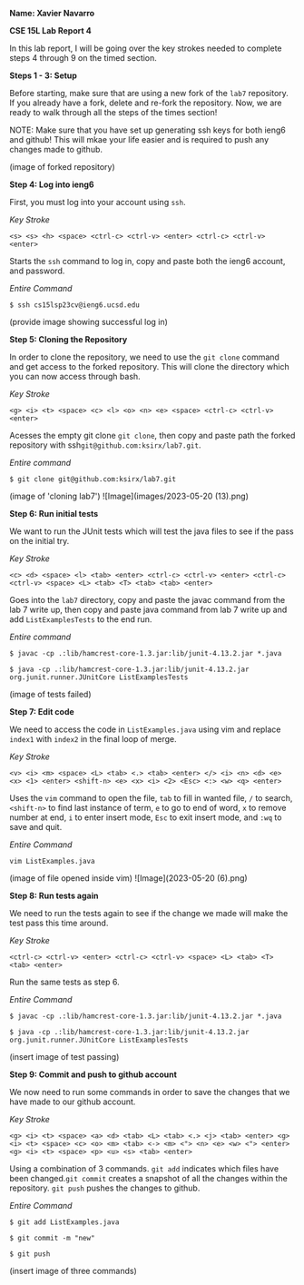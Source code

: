 __Name: Xavier Navarro__

__CSE 15L Lab Report 4__

In this lab report, I will be going over the key strokes needed to complete steps 4 through 9 on the timed section.

__Steps 1 - 3: Setup__

Before starting, make sure that are using a new fork of the ```lab7``` repository. If you already have a fork, delete and re-fork the repository. Now, we are ready to walk through all the steps of the times section!

NOTE: Make sure that you have set up generating ssh keys for both ieng6 and github! This will mkae your life easier and is required to push any changes made to github.

(image of forked repository)

__Step 4: Log into ieng6__

First, you must log into your account using ```ssh```.

_Key Stroke_

```<s> <s> <h> <space> <ctrl-c> <ctrl-v> <enter> <ctrl-c> <ctrl-v> <enter>``` 

Starts the ```ssh``` command to log in, copy and paste both the ieng6 account, and password.

_Entire Command_

```$ ssh cs15lsp23cv@ieng6.ucsd.edu```

(provide image showing successful log in)

__Step 5: Cloning the Repository__

In order to clone the repository, we need to use the ```git clone``` command and get access to the forked repository. This will clone the directory which you can now access through bash.

_Key Stroke_

```<g> <i> <t> <space> <c> <l> <o> <n> <e> <space> <ctrl-c> <ctrl-v> <enter>```

Acesses the empty git clone ```git clone```, then copy and paste path the forked repository with ssh```git@github.com:ksirx/lab7.git```.

_Entire command_

```$ git clone git@github.com:ksirx/lab7.git```

(image of 'cloning lab7')
![Image](images/2023-05-20 (13).png)

__Step 6: Run initial tests__

We want to run the JUnit tests which will test the java files to see if the pass on the initial try.

_Key Stroke_

```<c> <d> <space> <l> <tab> <enter> <ctrl-c> <ctrl-v> <enter> <ctrl-c> <ctrl-v> <space> <L> <tab> <T> <tab> <tab> <enter>```

Goes into the ```lab7``` directory, copy and paste the javac command from the lab 7 write up, then copy and paste java command from lab 7 write up and add ```ListExamplesTests``` to the end run.

_Entire command_

```$ javac -cp .:lib/hamcrest-core-1.3.jar:lib/junit-4.13.2.jar *.java```

```$ java -cp .:lib/hamcrest-core-1.3.jar:lib/junit-4.13.2.jar org.junit.runner.JUnitCore ListExamplesTests```

(image of tests failed)

__Step 7: Edit code__

We need to access the code in ```ListExamples.java``` using vim and replace ```index1``` with ```index2``` in the final loop of merge.

_Key Stroke_

```<v> <i> <m> <space> <L> <tab> <.> <tab> <enter> </> <i> <n> <d> <e> <x> <1> <enter> <shift-n> <e> <x> <i> <2> <Esc> <:> <w> <q> <enter>```

Uses the ```vim``` command to open the file, ```tab``` to fill in wanted file, ```/``` to search, ```<shift-n>``` to find last instance of term, ```e``` to go to end of word, ```x``` to remove number at end, ```i``` to enter insert mode, ```Esc``` to exit insert mode, and ```:wq``` to save and quit.

_Entire Command_

```vim ListExamples.java```
  
(image of file opened inside vim)
![Image](2023-05-20 (6).png)
  
__Step 8: Run tests again__
  
We need to run the tests again to see if the change we made will make the test pass this time around.
  
_Key Stroke_
  
```<ctrl-c> <ctrl-v> <enter> <ctrl-c> <ctrl-v> <space> <L> <tab> <T> <tab> <enter>```
  
Run the same tests as step 6.
  
_Entire Command_
  
```$ javac -cp .:lib/hamcrest-core-1.3.jar:lib/junit-4.13.2.jar *.java```

```$ java -cp .:lib/hamcrest-core-1.3.jar:lib/junit-4.13.2.jar org.junit.runner.JUnitCore ListExamplesTests```
  
(insert image of test passing)
  
__Step 9: Commit and push to github account__
  
We now need to run some commands in order to save the changes that we have made to our github account.

_Key Stroke_
  
```<g> <i> <t> <space> <a> <d> <tab> <L> <tab> <.> <j> <tab> <enter> <g> <i> <t> <space> <c> <o> <m> <tab> <-> <m> <"> <n> <e> <w> <"> <enter> <g> <i> <t> <space> <p> <u> <s> <tab> <enter> ``` 
  
Using a combination of 3 commands. ```git add``` indicates which files have been changed.```git commit``` creates a snapshot of all the changes within the repository. ```git push``` pushes the changes to github.

_Entire Command_
  
```$ git add ListExamples.java```
  
```$ git commit -m "new"```
  
```$ git push```
  
(insert image of three commands)

